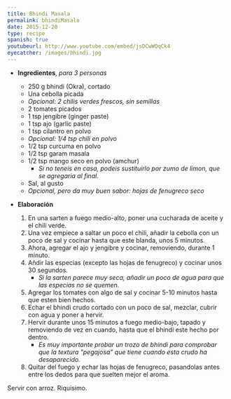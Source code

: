 ```yaml
---
title: Bhindi Masala
permalink: bhindiMasala
date: 2015-12-20
type: recipe
spanish: true
youtubeurl: http://www.youtube.com/embed/jsDCwWQqCk4
eyecatcher: /images/bhindi.jpg
---
```


* **Ingredientes**, _para 3 personas_
  * 250 g bhindi (Okra), cortado
  * Una cebolla picada
  * _Opcional: 2 chilis verdes frescos, sin semillas_
  * 2 tomates picados
  * 1 tsp jengibre (ginger paste)
  * 1 tsp ajo (garlic paste)
  * 1 tsp cilantro en polvo
  * _Opcional: 1/4 tsp chili en polvo_
  * 1/2 tsp curcuma en polvo
  * 1/2 tsp garam masala
  * 1/2 tsp mango seco en polvo (amchur)
     - _Si no teneis en casa, podeis sustituirlo por zumo de limon, que se agregaria al final._
  * Sal, al gusto
  * _Opcional, pero da muy buen sabor: hojas de fenugreco seco_


* **Elaboración**
  1. En una sarten a fuego medio-alto, poner una cucharada de aceite y el chili verde.
  2. Una vez empiece a saltar un poco el chili, añadir la cebolla con un poco de sal y cocinar hasta que este blanda, unos 5 minutos.
  3. Ahora, agregar el ajo y jengibre y cocinar, removiendo, durante 1 minuto. 
  4. Añdir las especias (excepto las hojas de fenugreco) y cocinar unos 30 segundos.
     - _Si la sarten parece muy seca, añadir un poco de agua para que las especias no se quemen._
  5. Agregar los tomates con algo de sal y cocinar 5-10 minutos hasta que esten bien hechos.
  6. Echar el bhindi crudo cortado con un poco de sal, mezclar, cubrir con agua y poner a hervir.
  7. Hervir durante unos 15 minutos a fuego medio-bajo, tapado y removiendo de vez en cuando, hasta que el bhindi este hecho por dentro.
     - _Es muy importante probar un trozo de bhindi para comprobar que la textura "pegajosa" que tiene cuando esta crudo ha desaparecido._
  8. Quitar del fuego y echar las hojas de fenugreco, pasandolas antes entre los dedos para que suelten mejor el aroma. 


Servir con arroz. Riquisimo.

